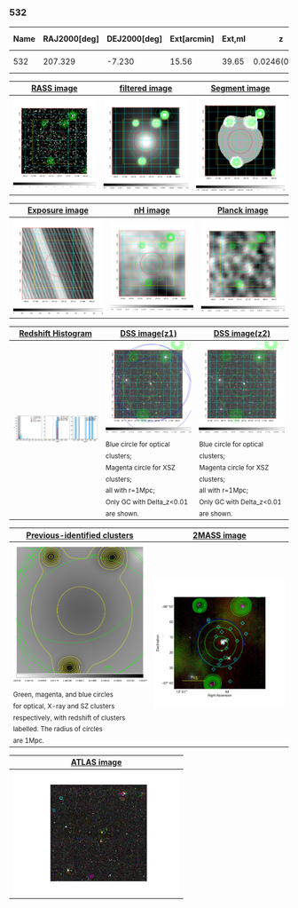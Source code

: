 <div STYLE="page-break-after: always;"></div>

### 532

|Name|RAJ2000[deg]|DEJ2000[deg] |Ext[arcmin]| Ext,ml | z | z_src| C|GC(XSZ,Delta_z<0.01)| GC(OPT,Delta_z<0.01)|GC| R_sig[arcmin] | R500[arcmin] | R500[Mpc]| CRsig[c/s] | CR500[c/s] |L500[1E44 erg/s]|F500[1E-12 erg/s/cm^2]| M500[1E14 Msun]|Tx[keV]|Cnt_sig|Beta|Rc[arcmin]|Comment|Alias|
|---|---|---|---|---|---|------|---|--------|---------|----------|---|---|---|---|---|---|---|---|---|---|---|---|---|---|
|532| 207.329| -7.230| 15.56| 39.65| 0.0246(0.005)| z1, z_opt| S| -| N| N| 26.181| 16.354| 0.486| 0.195(0.073)| 0.184(0.068)| 0.035(0.013)| 2.530(0.976)| 0.34(0.07)| 1.10(0.14)| 113.9| 0.622(-0.092+0.196)| 12.088(-3.015+4.971)| -| t544|

|[RASS image](../image/532/532_img.pdf)|[filtered image](../image/532/532_fil.pdf)|[Segment image](../image/532/532_seg.pdf)|
|-------------------|--------------------|-------------------|
| <img src="../image/532/532_img.png" width="300">  | <img src="../image/532/532_fil.png" width="300">   | <img src="../image/532/532_seg.png" width="300">  |

|[Exposure image](../image/532/532_mex.pdf)| [nH image](../image/532/532_nh.pdf)| [Planck image](../image/532/532_p.pdf)|
|-------------------|--------------------|-------------------|
|<img src="../image/532/532_mex.png" width="300">   | <img src="../image/532/532_nh.png" width="300">    | <img src="../image/532/532_p.png" width="300"> |

|[Redshift Histogram](../image/532/532_zg.pdf) | [DSS image(z1)](../image/532/532_dss_z1.pdf)      |  [DSS image(z2)](../image/532/532_dss_z2.pdf)    |
|-------------------|--------------------|-------------------|
|<img src="../image/532/532_zg.png" width="300"> |<img src="../image/532/532_dss_z1.png" width="300"> <sub><br>Blue circle for optical clusters; <br>Magenta circle for XSZ clusters; <br>all with r=1Mpc; <br>Only GC with Delta_z<0.01 are shown. </sub>| <img src="../image/532/532_dss_z2.png" width="300"><sub><br>Blue circle for optical clusters; <br>Magenta circle for XSZ clusters; <br>all with r=1Mpc; <br>Only GC with Delta_z<0.01 are shown. </sub> |

|[Previous-identified clusters](../image/532/532_gc.pdf) | [2MASS image](../image/532/532_2mass.pdf)      |
|-------------------|-------------------|
|<img src=../image/532/532_gc.png width="300"> <br><sub>Green, magenta, and blue circles <br>for optical, X-ray and SZ clusters <br>respectively, with redshift of clusters <br>labelled. The radius of circles <br>are 1Mpc.</sub>|<img src="../image/532/532_2mass.png" width="300">  |

|[ATLAS image](../image/532/532_s.pdf)        |
|-------------------|
| <img src="../image/532/532_s.png" width="300">  |

